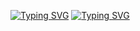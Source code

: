 [![Typing SVG](https://readme-typing-svg.demolab.com?font=Fira+Code&weight=500&size=25&pause=1000&color=2FA1F7&width=435&lines=Hola!+soy+Ciro)](https://git.io/typing-svg)
[![Typing SVG](https://readme-typing-svg.demolab.com?font=Fira+Code&weight=500&size=25&pause=1000&color=2FA1F7&width=435&lines=Proximo+FullStack+)](https://git.io/typing-svg)
